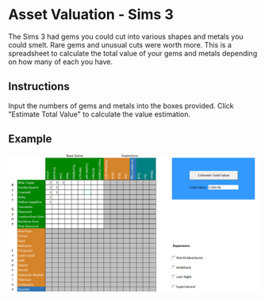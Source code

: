 # Asset Valuation - Sims 3
The Sims 3 had gems you could cut into various shapes and metals you could smelt. Rare gems and unusual cuts were worth more. This is a spreadsheet to calculate the total value of your gems and metals depending on how many of each you have.
## Instructions
Input the numbers of gems and metals into the boxes provided. Click "Estimate Total Value" to calculate the value estimation.
## Example
![Asset Valuation Example](asset_valuation_example.PNG)
